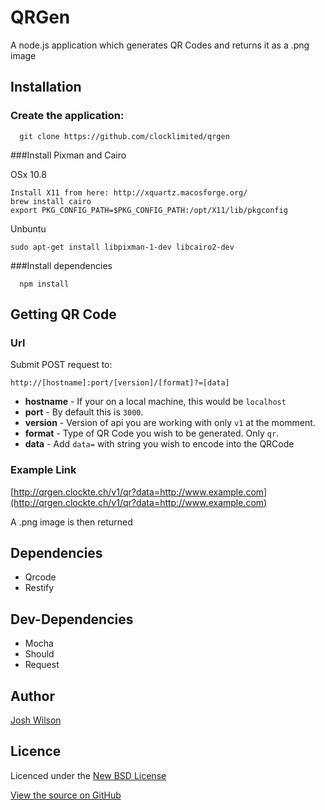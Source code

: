 # QRGen
A node.js application which generates QR Codes and returns it as a .png image

## Installation

### Create the application:
```
  git clone https://github.com/clocklimited/qrgen
```

###Install Pixman and Cairo

OSx 10.8
```
Install X11 from here: http://xquartz.macosforge.org/
brew install cairo
export PKG_CONFIG_PATH=$PKG_CONFIG_PATH:/opt/X11/lib/pkgconfig
```

Unbuntu
```
sudo apt-get install libpixman-1-dev libcairo2-dev
```

###Install dependencies
```
  npm install
```

## Getting QR Code

### Url

Submit POST request to:
```
http://[hostname]:port/[version]/[format]?=[data]
```
- **hostname** - If your on a local machine, this would be `localhost`
- **port** - By default this is `3000`.
- **version** - Version of api you are working with only `v1` at the momment.
- **format** - Type of QR Code you wish to be generated. Only `qr`.
- **data** - Add `data=` with string you wish to encode into the QRCode

### Example Link
[http://qrgen.clockte.ch/v1/qr?data=http://www.example.com](http://qrgen.clockte.ch/v1/qr?data=http://www.example.com)

A .png image is then returned

## Dependencies

- Qrcode
- Restify

## Dev-Dependencies

- Mocha
- Should
- Request

## Author
[Josh Wilson](https://github.com/joshwlsn/)

## Licence
Licenced under the [New BSD License](http://opensource.org/licenses/bsd-license.php)

[View the source on GitHub](https://github.com/clocklimited/qrgen)
